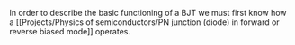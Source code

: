 In order to describe the basic functioning of a BJT we must first know how a [[Projects/Physics of semiconductors/PN junction (diode) in forward or reverse biased mode]] operates.
